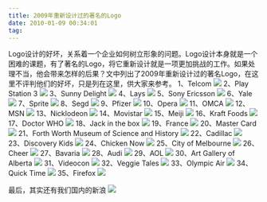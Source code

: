 ```yaml
---
title: 2009年重新设计过的著名的Logo
date: 2010-01-09 00:34:01
tag: 
---
```


Logo设计的好坏，关系着一个企业如何树立形象的问题。Logo设计本身就是一个困难的课题，有了著名的Logo，将它重新设计就是一项更加挑战的工作。如果处理不当，他会带来怎样的后果？文中列出了2009年重新设计过的著名Logo，在这里不评判他们的好坏，只是列在这里，供大家来参考。
1、Telcom
[![](./20100109-redesign-logs/image_thumb.png)](http://images.cnblogs.com/cnblogs_com/cocowool/WindowsLiveWriter/2009Logo_150A7/image_2.png)
2、Play Station 3
[![](./20100109-redesign-logs/image_thumb_1.png)](http://images.cnblogs.com/cnblogs_com/cocowool/WindowsLiveWriter/2009Logo_150A7/image_4.png)
3、Sunny Delight
[![](./20100109-redesign-logs/image_thumb_2.png)](http://images.cnblogs.com/cnblogs_com/cocowool/WindowsLiveWriter/2009Logo_150A7/image_6.png)
4、Lays
[![](./20100109-redesign-logs/image_thumb_3.png)](http://images.cnblogs.com/cnblogs_com/cocowool/WindowsLiveWriter/2009Logo_150A7/image_8.png)
5、Sony Ericsson
[![](./20100109-redesign-logs/image_thumb_4.png)](http://images.cnblogs.com/cnblogs_com/cocowool/WindowsLiveWriter/2009Logo_150A7/image_10.png)
6、Yale
[![](./20100109-redesign-logs/image_thumb_5.png)](http://images.cnblogs.com/cnblogs_com/cocowool/WindowsLiveWriter/2009Logo_150A7/image_12.png)
7、Sprite
[![](./20100109-redesign-logs/image_thumb_7.png)](http://images.cnblogs.com/cnblogs_com/cocowool/WindowsLiveWriter/2009Logo_150A7/image_16.png)
8、Segd
[![](./20100109-redesign-logs/image_thumb_9.png)](http://images.cnblogs.com/cnblogs_com/cocowool/WindowsLiveWriter/2009Logo_150A7/image_20.png)
9、Pfizer
[![](./20100109-redesign-logs/image_thumb_10.png)](http://images.cnblogs.com/cnblogs_com/cocowool/WindowsLiveWriter/2009Logo_150A7/image_22.png)
10、Opera
[![](./20100109-redesign-logs/image_thumb_11.png)](http://images.cnblogs.com/cnblogs_com/cocowool/WindowsLiveWriter/2009Logo_150A7/image_24.png)
11、OMCA
[![](./20100109-redesign-logs/image_thumb_12.png)](http://images.cnblogs.com/cnblogs_com/cocowool/WindowsLiveWriter/2009Logo_150A7/image_26.png)
12、MSN
[![](./20100109-redesign-logs/image_thumb_14.png)](http://images.cnblogs.com/cnblogs_com/cocowool/WindowsLiveWriter/2009Logo_150A7/image_30.png)
13、Nicklodeon
[![](./20100109-redesign-logs/image_thumb_15.png)](http://images.cnblogs.com/cnblogs_com/cocowool/WindowsLiveWriter/2009Logo_150A7/image_32.png)
14、Movistar
[![](./20100109-redesign-logs/image_thumb_17.png)](http://images.cnblogs.com/cnblogs_com/cocowool/WindowsLiveWriter/2009Logo_150A7/image_36.png)
15、Meiji
[![](./20100109-redesign-logs/image_thumb_18.png)](http://images.cnblogs.com/cnblogs_com/cocowool/WindowsLiveWriter/2009Logo_150A7/image_38.png)
16、Kraft Foods
[![](./20100109-redesign-logs/image_thumb_19.png)](http://images.cnblogs.com/cnblogs_com/cocowool/WindowsLiveWriter/2009Logo_150A7/image_40.png)
17、Doctor WHO
[![](./20100109-redesign-logs/image_thumb_20.png)](http://images.cnblogs.com/cnblogs_com/cocowool/WindowsLiveWriter/2009Logo_150A7/image_42.png)
18、Jack in the box
[![](./20100109-redesign-logs/image_thumb_21.png)](http://images.cnblogs.com/cnblogs_com/cocowool/WindowsLiveWriter/2009Logo_150A7/image_44.png)
19、France
[![](./20100109-redesign-logs/image_thumb_22.png)](http://images.cnblogs.com/cnblogs_com/cocowool/WindowsLiveWriter/2009Logo_150A7/image_46.png)
20、Master Card
[![](./20100109-redesign-logs/image_thumb_23.png)](http://images.cnblogs.com/cnblogs_com/cocowool/WindowsLiveWriter/2009Logo_150A7/image_48.png)
21、Forth Worth Museum of Science and History
[![](./20100109-redesign-logs/image_thumb_24.png)](http://images.cnblogs.com/cnblogs_com/cocowool/WindowsLiveWriter/2009Logo_150A7/image_50.png)
22、Cadillac
[![](./20100109-redesign-logs/image_thumb_25.png)](http://images.cnblogs.com/cnblogs_com/cocowool/WindowsLiveWriter/2009Logo_150A7/image_52.png)
23、Discovery Kids
[![](./20100109-redesign-logs/image_thumb_27.png)](http://images.cnblogs.com/cnblogs_com/cocowool/WindowsLiveWriter/2009Logo_150A7/image_56.png)
24、Chicken Now
[![](./20100109-redesign-logs/image_thumb_28.png)](http://images.cnblogs.com/cnblogs_com/cocowool/WindowsLiveWriter/2009Logo_150A7/image_58.png)
25、City of Melbourne
[![](./20100109-redesign-logs/image_thumb_29.png)](http://images.cnblogs.com/cnblogs_com/cocowool/WindowsLiveWriter/2009Logo_150A7/image_60.png)
26、Cheer
[![](./20100109-redesign-logs/image_thumb_30.png)](http://images.cnblogs.com/cnblogs_com/cocowool/WindowsLiveWriter/2009Logo_150A7/image_62.png)
27、Bavaria
[![](./20100109-redesign-logs/image_thumb_31.png)](http://images.cnblogs.com/cnblogs_com/cocowool/WindowsLiveWriter/2009Logo_150A7/image_64.png)
28、Audi
[![](./20100109-redesign-logs/image_thumb_32.png)](http://images.cnblogs.com/cnblogs_com/cocowool/WindowsLiveWriter/2009Logo_150A7/image_66.png)
29、AOL
[![](./20100109-redesign-logs/image_thumb_33.png)](http://images.cnblogs.com/cnblogs_com/cocowool/WindowsLiveWriter/2009Logo_150A7/image_68.png)
30、Art Gallery of Alberta
[![](./20100109-redesign-logs/image_thumb_34.png)](http://images.cnblogs.com/cnblogs_com/cocowool/WindowsLiveWriter/2009Logo_150A7/image_70.png)
31、Videocon
[![](./20100109-redesign-logs/image_thumb_35.png)](http://images.cnblogs.com/cnblogs_com/cocowool/WindowsLiveWriter/2009Logo_150A7/image_72.png)
32、Veggie Tales
[![](./20100109-redesign-logs/image_thumb_36.png)](http://images.cnblogs.com/cnblogs_com/cocowool/WindowsLiveWriter/2009Logo_150A7/image_74.png)
33、Olympic Air
[![](./20100109-redesign-logs/image_thumb_37.png)](http://images.cnblogs.com/cnblogs_com/cocowool/WindowsLiveWriter/2009Logo_150A7/image_76.png)
34、Quick Time
[![](./20100109-redesign-logs/image_thumb_38.png)](http://images.cnblogs.com/cnblogs_com/cocowool/WindowsLiveWriter/2009Logo_150A7/image_78.png)
35、Firefox
[![](./20100109-redesign-logs/image_thumb_39.png)](http://images.cnblogs.com/cnblogs_com/cocowool/WindowsLiveWriter/2009Logo_150A7/image_80.png)

最后，其实还有我们国内的新浪
[![](./20100109-redesign-logs/image_thumb_40.png)](http://images.cnblogs.com/cnblogs_com/cocowool/WindowsLiveWriter/2009Logo_150A7/image_82.png)












